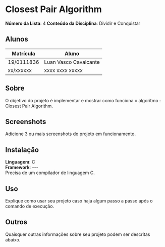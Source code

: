 # Closest Pair Algorithm

**Número da Lista**: 4
**Conteúdo da Disciplina**: Dividir e Conquistar<br>

## Alunos
|Matrícula | Aluno |
| -- | -- |
| 19/0111836  |  Luan Vasco Cavalcante |
| xx/xxxxxx  |  xxxx xxxx xxxxx |

## Sobre
O objetivo do projeto é implementar e mostrar como funciona o algoritmo : Closest Pair Algorithm.


## Screenshots
Adicione 3 ou mais screenshots do projeto em funcionamento.

## Instalação 
**Linguagem**: C<br>
**Framework**: ---<br>
Precisa de um compilador de linguagem C.

## Uso 
Explique como usar seu projeto caso haja algum passo a passo após o comando de execução.

## Outros 
Quaisquer outras informações sobre seu projeto podem ser descritas abaixo.




